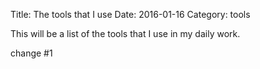 Title: The tools that I use
Date: 2016-01-16
Category: tools

This will be a list of the tools that I use in my daily work.

change #1
